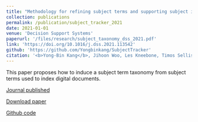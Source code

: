 ```yaml
---
title: "Methodology for refining subject terms and supporting subject indexing with taxonomy: A case study of the APO digital repository  (2021)"
collection: publications
permalink: /publication/subject_tracker_2021
date: 2021-01-01
venue: 'Decision Support Systems'
paperurl: '/files/research/subject_taxonomy_dss_2021.pdf'
link: 'https://doi.org/10.1016/j.dss.2021.113542'
github: 'https://github.com/Yongbinkang/SubjectTracker'
citation: '<b>Yong-Bin Kang</b>, Jihoon Woo, Les Kneebone, Timos Sellis, Methodology for refining subject terms and supporting subject indexing with taxonomy: A case study of the APO digital repository, Decision Support Systems, Volume 146, 2021, 113542, ISSN 0167-9236, https://doi.org/10.1016/j.dss.2021.113542.'
---
```


This paper proposes how to induce a subject term taxonomy from subject terms used to index digital documents.

[Journal published](https://doi.org/10.1016/j.dss.2021.113542)

[Download paper](/files/research/subject_taxonomy_dss_2021.pdf)

[Github code](https://github.com/Yongbinkang/SubjectTracker)